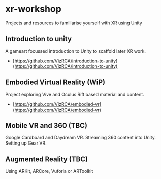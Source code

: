 # xr-workshop
Projects and resources to familiarise yourself with XR using Unity

## Introduction to unity

A gameart focussed introduction to Unity to scaffold later XR work. 

+ [https://github.com/VizRCA/introduction-to-unity](https://github.com/VizRCA/introduction-to-unity)

## Embodied Virtual Reality (WiP)

Project exploring Vive and Oculus Rift based material and content.

+ [https://github.com/VizRCA/embodied-vr](https://github.com/VizRCA/embodied-vr)

## Mobile VR and 360 (TBC)

Google Cardboard and Daydream VR. Streaming 360 content into Unity. Setting up Gear VR.

## Augmented Reality (TBC)

Using ARKit, ARCore, Vuforia or ARToolkit
